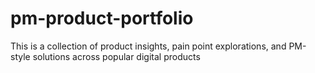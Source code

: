 # pm-product-portfolio
This is a collection of product insights, pain point explorations, and PM-style solutions across popular digital products
